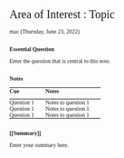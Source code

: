 # Area of Interest : Topic

mac (Thursday, June 23, 2022)

## Essential Question

Enter the question that is central to this note.

## Notes

| Cue | Notes |
| --- | --- |
| Question 1 | Notes to question 1 |
| Question 1 | Notes to question 1 |
| Question 1 | Notes to question 1 |

## [[Summary]]

Enter your summary here.

<style>
body { font: 10px "Georgia"; }
h1 { font-size: 200%; font-weight: normal; }
h2 { font-size: 1em; margin-top: 2em; }
table { padding: 0; border-spacing: 0; width: 100%; font: inherit; }
th { text-align: left; padding: 0 1rem 0.5rem 0; margin: 0; }
td { padding: 0; padding: 0 20px 0 0; }
</style>